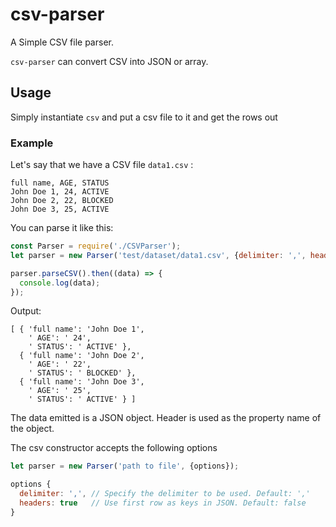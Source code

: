 # csv-parser

A Simple CSV file parser.

`csv-parser` can convert CSV into JSON or array.

## Usage

Simply instantiate `csv` and put a csv file to it and get the rows out

### Example
Let's say that we have a CSV file ``data1.csv`` :

```
full name, AGE, STATUS
John Doe 1, 24, ACTIVE
John Doe 2, 22, BLOCKED
John Doe 3, 25, ACTIVE
```

You can parse it like this:

``` js
const Parser = require('./CSVParser');
let parser = new Parser('test/dataset/data1.csv', {delimiter: ',', headers: true});

parser.parseCSV().then((data) => {
  console.log(data);
});
```

Output:

```
[ { 'full name': 'John Doe 1',
    ' AGE': ' 24',
    ' STATUS': ' ACTIVE' },
  { 'full name': 'John Doe 2',
    ' AGE': ' 22',
    ' STATUS': ' BLOCKED' },
  { 'full name': 'John Doe 3',
    ' AGE': ' 25',
    ' STATUS': ' ACTIVE' } ]
```

The data emitted is a JSON object. Header is used as the property name of the object.

The csv constructor accepts the following options

``` js
let parser = new Parser('path to file', {options});

options {
  delimiter: ',', // Specify the delimiter to be used. Default: ','
  headers: true   // Use first row as keys in JSON. Default: false
}
```
